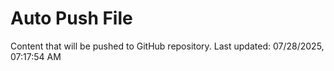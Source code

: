 # Auto Push File

Content that will be pushed to GitHub repository.
Last updated: 07/28/2025, 07:17:54 AM